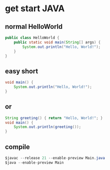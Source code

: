 # get start JAVA

## normal HelloWorld

```java
public class HelloWorld { 
    public static void main(String[] args) { 
        System.out.println("Hello, World!");
    }
}
```

## easy short

```java
void main() {
    System.out.println("Hello, World!");
}
```


## or

```java
String greeting() { return "Hello, World!"; }
void main() {
    System.out.println(greeting());
}
```

## compile 

```java
$javac --release 21 --enable-preview Main.java
$java --enable-preview Main
```


